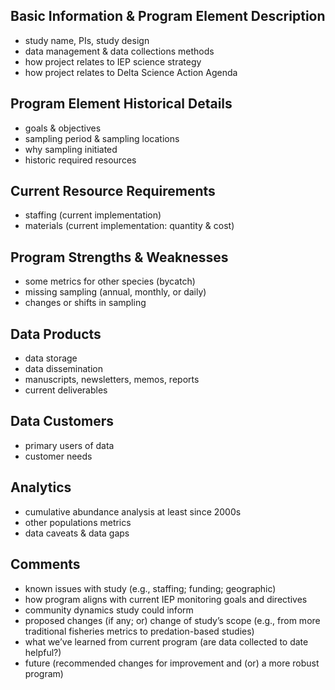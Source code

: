 
<!-- LTM Report Outline [draft: 19-Sep-2019]; Danos & DuBois -->

## Basic Information & Program Element Description

  - study name, PIs, study design
  - data management & data collections methods
  - how project relates to IEP science strategy
  - how project relates to Delta Science Action Agenda

## Program Element Historical Details

  - goals & objectives
  - sampling period & sampling locations
  - why sampling initiated
  - historic required resources

## Current Resource Requirements

  - staffing (current implementation)
  - materials (current implementation: quantity & cost)

## Program Strengths & Weaknesses

  - some metrics for other species (bycatch)
  - missing sampling (annual, monthly, or daily)
  - changes or shifts in sampling

## Data Products

  - data storage
  - data dissemination
  - manuscripts, newsletters, memos, reports
  - current deliverables

## Data Customers

  - primary users of data
  - customer needs

## Analytics

  - cumulative abundance analysis at least since 2000s
  - other populations metrics
  - data caveats & data gaps

## Comments

  - known issues with study (e.g., staffing; funding; geographic)
  - how program aligns with current IEP monitoring goals and directives
  - community dynamics study could inform
  - proposed changes (if any; or) change of study’s scope (e.g., from
    more traditional fisheries metrics to predation-based studies)
  - what we’ve learned from current program (are data collected to date
    helpful?)
  - future (recommended changes for improvement and (or) a more robust program)
